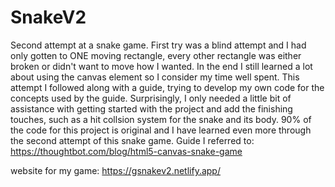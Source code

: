# SnakeV2
Second attempt at a snake game.
First try was a blind attempt and I had only gotten to ONE moving rectangle, every other rectangle was either broken or didn't want to move how I wanted.
In the end I still learned a lot about using the canvas element so I consider my time well spent. 
This attempt I followed along with a guide, trying to develop my own code for the concepts used by the guide. 
Surprisingly, I only needed a little bit of assistance with getting started with the project and add the finishing touches, such as a hit collsion system for the snake and its body.
90% of the code for this project is original and I have learned even more through the second attempt of this snake game.
Guide I referred to: https://thoughtbot.com/blog/html5-canvas-snake-game

website for my game: https://gsnakev2.netlify.app/ 
